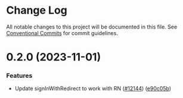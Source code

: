 # Change Log

All notable changes to this project will be documented in this file.
See [Conventional Commits](https://conventionalcommits.org) for commit guidelines.

# 0.2.0 (2023-11-01)

### Features

- Update signInWithRedirect to work with RN ([#12144](https://github.com/jimblanc/amplify-js/issues/12144)) ([e90c05b](https://github.com/jimblanc/amplify-js/commit/e90c05b1696870443b3bfb4846205a12926a9252))
